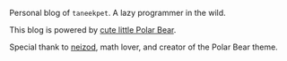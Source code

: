Personal blog of `taneekpet`. A lazy programmer in the wild.

This blog is powered by [cute little Polar Bear][].

Special thank to [neizod][], math lover, and creator of the Polar Bear theme.

[cute little Polar Bear]: //neizod.github.io/polar/
[neizod]: //neizod.github.io/